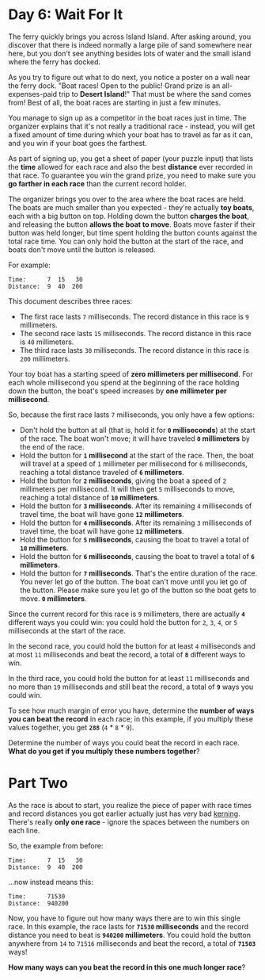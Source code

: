# Day 6: Wait For It
The ferry quickly brings you across Island Island. After asking around, you discover that there is indeed normally a 
large pile of sand somewhere near here, but you don't see anything besides lots of water and the small island where the 
ferry has docked.

As you try to figure out what to do next, you notice a poster on a wall near the ferry dock. "Boat races! Open to the 
public! Grand prize is an all-expenses-paid trip to **Desert Island**!" That must be where the sand comes from! Best of 
all, the boat races are starting in just a few minutes.

You manage to sign up as a competitor in the boat races just in time. The organizer explains that it's not really a 
traditional race - instead, you will get a fixed amount of time during which your boat has to travel as far as it can, 
and you win if your boat goes the farthest.

As part of signing up, you get a sheet of paper (your puzzle input) that lists the **time** allowed for each race and 
also the best **distance** ever recorded in that race. To guarantee you win the grand prize, you need to make sure you 
**go farther in each race** than the current record holder.

The organizer brings you over to the area where the boat races are held. The boats are much smaller than you expected - 
they're actually **toy boats**, each with a big button on top. Holding down the button **charges the boat**, and 
releasing the button **allows the boat to move**. Boats move faster if their button was held longer, but time spent 
holding the button counts against the total race time. You can only hold the button at the start of the race, and boats 
don't move until the button is released.

For example:
```
Time:      7  15   30
Distance:  9  40  200
```
This document describes three races:
* The first race lasts `7` milliseconds. The record distance in this race is `9` millimeters.
* The second race lasts `15` milliseconds. The record distance in this race is `40` millimeters.
* The third race lasts `30` milliseconds. The record distance in this race is `200` millimeters.

Your toy boat has a starting speed of **zero millimeters per millisecond**. For each whole millisecond you spend at the 
beginning of the race holding down the button, the boat's speed increases by **one millimeter per millisecond**.

So, because the first race lasts `7` milliseconds, you only have a few options:
* Don't hold the button at all (that is, hold it for **`0` milliseconds**) at the start of the race. The boat won't 
move; it will have traveled **`0` millimeters** by the end of the race.
* Hold the button for **`1` millisecond** at the start of the race. Then, the boat will travel at a speed of `1` 
millimeter per millisecond for `6` milliseconds, reaching a total distance traveled of **`6` millimeters**.
* Hold the button for **`2` milliseconds**, giving the boat a speed of `2` millimeters per millisecond. It will then 
get `5` milliseconds to move, reaching a total distance of **`10` millimeters**.
* Hold the button for **`3` milliseconds**. After its remaining `4` milliseconds of travel time, the boat will have 
gone **`12` millimeters**.
* Hold the button for **`4` milliseconds**. After its remaining `3` milliseconds of travel time, the boat will have 
gone **`12` millimeters**.
* Hold the button for **`5` milliseconds**, causing the boat to travel a total of **`10` millimeters**.
* Hold the button for **`6` milliseconds**, causing the boat to travel a total of **`6` millimeters**.
* Hold the button for **`7` milliseconds**. That's the entire duration of the race. You never let go of the button. 
The boat can't move until you let go of the button. Please make sure you let go of the button so the boat gets to 
move. **`0` millimeters**.

Since the current record for this race is `9` millimeters, there are actually **`4`** different ways you could win: 
you could hold the button for `2`, `3`, `4`, or `5` milliseconds at the start of the race.

In the second race, you could hold the button for at least `4` milliseconds and at most `11` milliseconds and beat the 
record, a total of **`8`** different ways to win.

In the third race, you could hold the button for at least `11` milliseconds and no more than `19` milliseconds and still 
beat the record, a total of **`9`** ways you could win.

To see how much margin of error you have, determine the **number of ways you can beat the record** in each race; in 
this example, if you multiply these values together, you get **`288`** (`4` * `8` * `9`).

Determine the number of ways you could beat the record in each race. **What do you get if you multiply these numbers 
together**?

# Part Two
As the race is about to start, you realize the piece of paper with race times and record distances you got earlier 
actually just has very bad [kerning](https://en.wikipedia.org/wiki/Kerning). There's really **only one race** - ignore 
the spaces between the numbers on each line.

So, the example from before:
```
Time:      7  15   30
Distance:  9  40  200
```
...now instead means this:
```
Time:      71530
Distance:  940200
```
Now, you have to figure out how many ways there are to win this single race. In this example, the race lasts for 
**`71530` milliseconds** and the record distance you need to beat is **`940200` millimeters**. You could hold the 
button anywhere from `14` to `71516` milliseconds and beat the record, a total of **`71503`** ways!

**How many ways can you beat the record in this one much longer race**?
